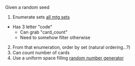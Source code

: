 Given a random seed

1. Enumerate sets [all mtg sets](https://api.scryfall.com/sets)
  * Has 3 letter "code"
	* Can grab "card_count"
	* Need to somehow filter otherwise
2. From that enumeration, order by set (natural ordering...?)
3. Can count number of cards
4. Use a uniform space filling [random number
	 generator](https://www.isid.ac.in/~deepayan/ICP2017/projects/Debraj_Bose/report.pdf)
